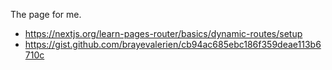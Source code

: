 The page for me.

- https://nextjs.org/learn-pages-router/basics/dynamic-routes/setup
- https://gist.github.com/brayevalerien/cb94ac685ebc186f359deae113b6710c